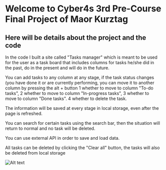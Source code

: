 # Welcome to Cyber4s 3rd Pre-Course Final Project of Maor Kurztag

## Here will be details about the project and the code
In the code I built a site called "Tasks manager" which is meant to be used for the user as a task board that includes columns for tasks he/she did in the past, do in the present and will do in the future.

You can add tasks to any column at any stage, if the task status changes (you have done it or are currently performing, you can move it to another column by pressing the alt + button
1 whether to move to column "To-do tasks",
2 whether to move to column "In-progress tasks",
3 whether to move to column "Done tasks".
4 whether to delete the task.

The information will be saved at every stage in local storage, even after the page is refreshed.

You can search for certain tasks using the search bar, then the situation will return to normal and no task will be deleted.

You can use external API in order to save and load data.

All tasks can be deleted by clicking the "Clear all" button, the tasks will also be deleted from local storage


![Alt text](C:\Users\USER\Desktop\work\project-final.png?raw=true "Optional Title")


